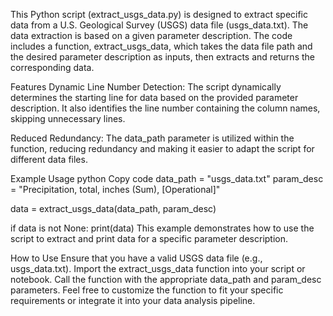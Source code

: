 This Python script (extract_usgs_data.py) is designed to extract specific data from a U.S. Geological Survey (USGS) data file (usgs_data.txt). The data extraction is based on a given parameter description. The code includes a function, extract_usgs_data, which takes the data file path and the desired parameter description as inputs, then extracts and returns the corresponding data.

Features
Dynamic Line Number Detection: The script dynamically determines the starting line for data based on the provided parameter description. It also identifies the line number containing the column names, skipping unnecessary lines.

Reduced Redundancy: The data_path parameter is utilized within the function, reducing redundancy and making it easier to adapt the script for different data files.

Example Usage
python
Copy code
data_path = "usgs_data.txt"
param_desc = "Precipitation, total, inches (Sum), [Operational]"

data = extract_usgs_data(data_path, param_desc)

if data is not None:
    print(data)
This example demonstrates how to use the script to extract and print data for a specific parameter description.

How to Use
Ensure that you have a valid USGS data file (e.g., usgs_data.txt).
Import the extract_usgs_data function into your script or notebook.
Call the function with the appropriate data_path and param_desc parameters.
Feel free to customize the function to fit your specific requirements or integrate it into your data analysis pipeline.


